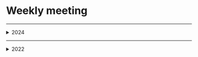 # Weekly meeting

---

<details><summary>2024</summary>

* [2024/01/11 : Squad B2B](/Organization/Governance/Weekly/weekly-template)
* ...

</details>

---

<details><summary>2022</summary>

* ...
* ...

</details>